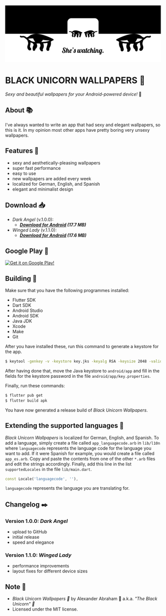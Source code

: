 <p align="center">
 <img src="https://github.com/iamtheblackunicorn/Buwa/raw/main/assets/images/banner.png"/>
</p>


# BLACK UNICORN WALLPAPERS :black_heart:

*Sexy and beautiful wallpapers for your Android-powered device!* :black_heart:

## About :books:

I've always wanted to write an app that had sexy and elegant wallpapers, so this is it. In my opinion most other apps have pretty
boring very unsexy wallpapers.

## Features :test_tube:

- sexy and aesthetically-pleasing wallpapers
- super fast performance
- easy to use
- new wallpapers are added every week
- localized for German, English, and Spanish
- elegant and minimalist design

## Download :inbox_tray:

- *Dark Angel* (v.1.0.0):
  - ***[Download for Android](https://github.com/iamtheblackunicorn/Buwa/releases/download/v.1.0.0/Buwa-v1.0.0-DarkAngel-Release.apk) (17.7 MB)***
- *Winged Lady* (v.1.1.0):
  - ***[Download for Android](https://github.com/iamtheblackunicorn/Buwa/releases/download/v.1.1.0/Buwa-v1.1.0-WingedLady-Release.apk) (17.6 MB)***

## Google Play :robot:

[![Get it on Google Play!](https://blckunicorn.art/assets/images/static/GooglePlayDownload.png)](https://play.google.com/store/apps/details?id=com.blackunicorn.buwa)

## Building :hammer:

Make sure that you have the following programmes installed:

- Flutter SDK
- Dart SDK
- Android Studio
- Android SDK
- Java JDK
- Xcode
- Make
- Git

After you have installed these, run this command to generate a keystore for the app.

```bash
$ keytool -genkey -v -keystore key.jks -keyalg RSA -keysize 2048 -validity 10000 -alias key
```

After having done that, move the Java keystore to `android/app` and fill in the fields for the keystore password in the file `android/app/key.properties`.

Finally, run these commands:

```bash
$ flutter pub get
$ flutter build apk
```

You have now generated a release build of *Black Unicorn Wallpapers*.

## Extending the supported languages :book:

*Black Unicorn Wallpapers* is localized for German, English, and Spanish. To add a language, simply create a file called `app_languagecode.arb` in `lib/l10n` where `languagecode` represents the language code for the language you want to add. If it were Spanish for example, you would create a file called `app_es.arb`.
Copy and paste the contents from one of the other `*.arb` files and edit the strings accordingly.
Finally, add this line in the list `supportedLocales` in the file `lib/main.dart`.

```dart
const Locale('languagecode', ''),
```

`languagecode` represents the language you are translating for.

## Changelog :black_nib:

### Version 1.0.0: ***Dark Angel***

- upload to GitHub
- initial release
- speed and elegance

### Version 1.1.0: ***Winged Lady***

- performance improvements
- layout fixes for different device sizes

## Note :scroll:

- *Black Unicorn Wallpapers :black_heart:* by Alexander Abraham :black_heart: a.k.a. *"The Black Unicorn" :unicorn:*
- Licensed under the MIT license.
